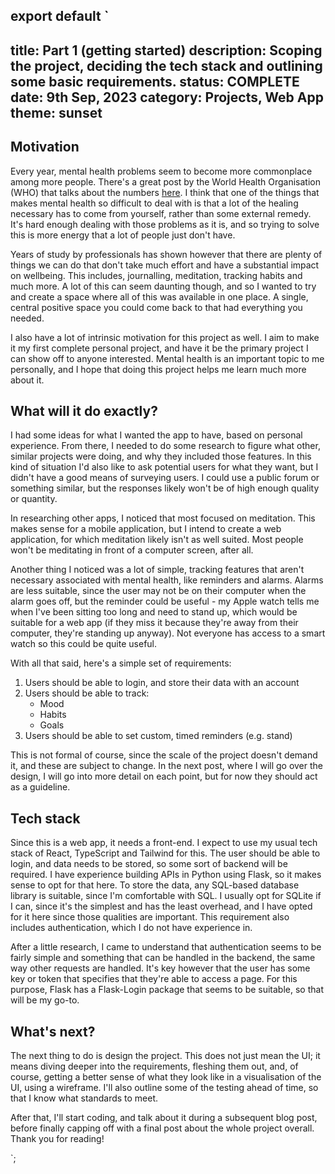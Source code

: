 export default `
---
title: Part 1 (getting started)
description: Scoping the project, deciding the tech stack and outlining some basic requirements.
status: COMPLETE
date: 9th Sep, 2023
category: Projects, Web App
theme: sunset
---

## Motivation

Every year, mental health problems seem to become more commonplace among more people. There's a great post by the World Health Organisation (WHO) that talks about the numbers [here](https://www.who.int/health-topics/mental-health#tab=tab_1). I think that one of the things that makes mental health so difficult to deal with is that a lot of the healing necessary has to come from yourself, rather than some external remedy. It's hard enough dealing with those problems as it is, and so trying to solve this is more energy that a lot of people just don't have.

Years of study by professionals has shown however that there are plenty of things we can do that don't take much effort and have a substantial impact on wellbeing. This includes, journalling, meditation, tracking habits and much more. A lot of this can seem daunting though, and so I wanted to try and create a space where all of this was available in one place. A single, central positive space you could come back to that had everything you needed.

I also have a lot of intrinsic motivation for this project as well. I aim to make it my first complete personal project, and have it be the primary project I can show off to anyone interested. Mental health is an important topic to me personally, and I hope that doing this project helps me learn much more about it.

## What will it do exactly?

I had some ideas for what I wanted the app to have, based on personal experience. From there, I needed to do some research to figure what other, similar projects were doing, and why they included those features. In this kind of situation I'd also like to ask potential users for what they want, but I didn't have a good means of surveying users. I could use a public forum or something similar, but the responses likely won't be of high enough quality or quantity.

In researching other apps, I noticed that most focused on meditation. This makes sense for a mobile application, but I intend to create a web application, for which meditation likely isn't as well suited. Most people won't be meditating in front of a computer screen, after all.

Another thing I noticed was a lot of simple, tracking features that aren't necessary associated with mental health, like reminders and alarms. Alarms are less suitable, since the user may not be on their computer when the alarm goes off, but the reminder could be useful - my Apple watch tells me when I've been sitting too long and need to stand up, which would be suitable for a web app (if they miss it because they're away from their computer, they're standing up anyway). Not everyone has access to a smart watch so this could be quite useful. 

With all that said, here's a simple set of requirements:

1. Users should be able to login, and store their data with an account
2. Users should be able to track:
	- Mood
	- Habits
	- Goals
3. Users should be able to set custom, timed reminders (e.g. stand)

This is not formal of course, since the scale of the project doesn't demand it, and these are subject to change. In the next post, where I will go over the design, I will go into more detail on each point, but for now they should act as a guideline.

## Tech stack

Since this is a web app, it needs a front-end. I expect to use my usual tech stack of React, TypeScript and Tailwind for this. The user should be able to login, and data needs to be stored, so some sort of backend will be required. I have experience building APIs in Python using Flask, so it makes sense to opt for that here. To store the data, any SQL-based database library is suitable, since I'm comfortable with SQL. I usually opt for SQLite if I can, since it's the simplest and has the least overhead, and I have opted for it here since those qualities are important. This requirement also includes authentication, which I do not have experience in.

After a little research, I came to understand that authentication seems to be fairly simple and something that can be handled in the backend, the same way other requests are handled. It's key however that the user has some key or token that specifies that they're able to access a page. For this purpose, Flask has a Flask-Login package that seems to be suitable, so that will be my go-to.

## What's next?

The next thing to do is design the project. This does not just mean the UI; it means diving deeper into the requirements, fleshing them out, and, of course, getting a better sense of what they look like in a visualisation of the UI, using a wireframe. I'll also outline some of the testing ahead of time, so that I know what standards to meet.

After that, I'll start coding, and talk about it during a subsequent blog post, before finally capping off with a final post about the whole project overall. Thank you for reading!


`;
